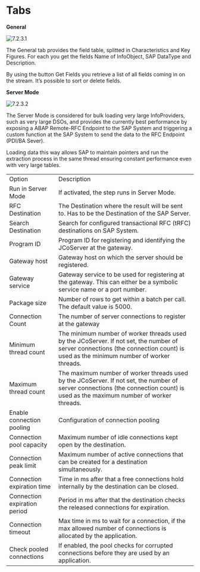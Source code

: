 # Tabs

<b>General</b>

<img src="Image-7.2.3.png" alt="7.2.3.1"/>

The General tab provides the field table, splitted in Characteristics and Key Figures. For each you get the fields Name of  <emphasis>InfoObject</emphasis>, <emphasis>SAP DataType</emphasis> and <emphasis>Description</emphasis>.

By using the button Get Fields you retrieve a list of all fields coming in on the stream. It’s possible to sort or delete fields.

<b>Server Mode</b>

<img src="Image-7.2.3.2.png" alt="7.2.3.2"/>

The Server Mode is considered for bulk loading very large InfoProviders, such as very large DSOs, and provides the currently best performance by exposing a ABAP Remote-RFC Endpoint to the SAP System and triggering a custom function at the SAP System to send the data to the RFC Endpoint (PDI/BA Sever).

Loading data this way allows SAP to maintain pointers and run the extraction process in the same thread ensuring constant performance even with very large tables.

<table>
    <tr>
    <td>Option</td>
    <td>Description</td>
    </tr>
    <tr>
    <td>Run in Server Mode</td>
    <td>If activated, the step runs in Server Mode.</td>
    </tr>
    <tr>
    <td>RFC Destination</td>
    <td>The Destination where the result will be sent to. Has to be the Destination of the SAP Server.</td>
    </tr>
    <tr>
    <td>Search Destination</td>
    <td>Search for configured transactional RFC (tRFC) destinations on SAP System.</td>
    </tr>
    <tr>
    <td>Program ID</td>
    <td>Program ID for registering and identifying the JCoServer at the gateway.</td>
    </tr>
    <tr>
    <td>Gateway host</td>
    <td>Gateway host on which the server should be registered.</td>
    </tr>
    <tr>
    <td>Gateway service</td>
    <td>Gateway service to be used for registering at the gateway.
    This can either be a symbolic service name or a port number.
    </td>
    </tr>
    <tr>
    <td>Package size</td>
    <td>Number of rows to get within a batch per call. The default value is 5000.</td>
    </tr>
    <tr>
    <td>Connection Count</td>
    <td>The number of server connections to register at the gateway</td>
    </tr>
    <tr>
    <td>Minimum thread count</td>
    <td>The minimum number of worker threads used by the JCoServer.
    If not set, the number of server connections (the connection count) is used as the minimum number of worker threads.
    </td>
    </tr>
    <tr>
    <td>Maximum thread count</td>
    <td>The maximum number of worker threads used by the JCoServer.
    If not set, the number of server connections (the connection count) is used as the maximum number of worker threads.
    </td>
    </tr>
    <tr>
    <td>Enable connection pooling</td>
    <td>Configuration of connection pooling</td>
    </tr>
    <tr>
    <td>Connection pool capacity</td>
    <td>Maximum number of idle connections kept open by the destination.</td>
    </tr>
    <tr>
    <td>Connection peak limit</td>
    <td>Maximum number of active connections that can be created for a destination simultaneously.</td>
    </tr>
    <tr>
    <td>Connection expiration time</td>
    <td>Time in ms after that a free connections hold internally by the destination can be closed.</td>
    </tr>
    <tr>
    <td>Connection expiration period</td>
    <td>Period in ms after that the destination checks the released connections for expiration.</td>
    </tr>
    <tr>
    <td>Connection timeout</td>
    <td>Max time in ms to wait for a connection, if the max allowed number of connections is allocated by the application.</td>
    </tr>
    <tr>
    <td>Check pooled connections</td>
    <td>If enabled, the pool checks for corrupted connections before they are used by an application.</td>
    </tr>
</table>